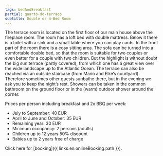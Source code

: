 ```yaml
---
tags: bedAndBreakfast
partial: quarto-do-terraco
subtitle: Double or 4-Bed Room
---
```


The terrace room is located on the first floor of our main house above the fireplace room. The room has a loft bed with double mattress. Below it there is a toilet with a sink and a small table where you can play cards. In the front part of the room there is a cosy sitting area. The sofa can be turned into a comfortable double bed, so that the room is suitable for two couples or even better for a couple with two children. But the highlight is without doubt the big sun terrace (partly covered), from which one has a great view over the wide landscape up to the Atlantic Ocean. The terrace can also be reached via an outside staircase (from Mario and Elke’s courtyard). Therefore sometimes other guests sunbathe there, but in the evening we ask you to keep the night’s rest. Showers can be taken in the common bathroom on the ground floor or in the (warm) outdoor shower around the corner.

Prices per person including breakfast and 2x BBQ per week:

- July to September: 40 EUR
- April to June and October: 35 EUR
- Remaining year: 30 EUR
- Minimum occupancy: 2 persons (adults)
- Children up to 12 years 50% discount
- Babies up to 2 years free of charge

Click here for [booking]({{ links.en.onlineBooking.path }}).
